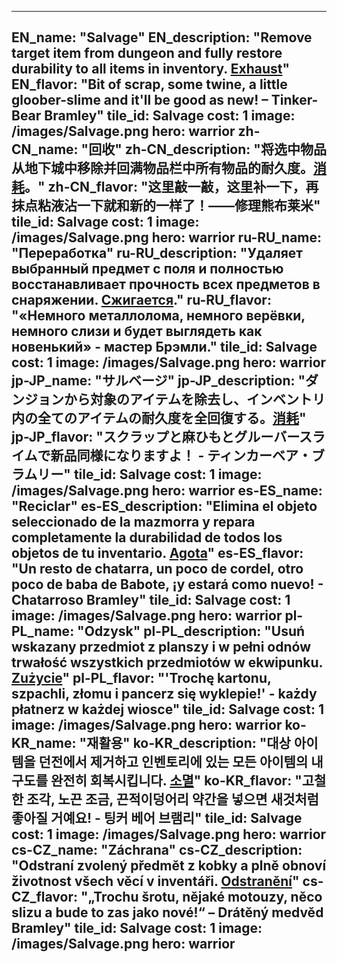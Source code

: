 ---

EN_name: "Salvage"
EN_description: "Remove target item from dungeon and fully restore durability to all items in inventory. <u>Exhaust</u>"
EN_flavor: "Bit of scrap, some twine, a little gloober-slime and it'll be good as new! – Tinker-Bear Bramley"
tile_id: Salvage
cost: 1
image: /images/Salvage.png
hero: warrior
zh-CN_name: "回收"
zh-CN_description: "将选中物品从地下城中移除并回满物品栏中所有物品的耐久度。<u>消耗</u>。"
zh-CN_flavor: "这里敲一敲，这里补一下，再抹点粘液沾一下就和新的一样了！——修理熊布莱米"
tile_id: Salvage
cost: 1
image: /images/Salvage.png
hero: warrior
ru-RU_name: "Переработка"
ru-RU_description: "Удаляет выбранный предмет с поля и полностью восстанавливает прочность всех предметов в снаряжении. <u>Сжигается</u>."
ru-RU_flavor: "«Немного металлолома, немного верёвки, немного слизи и будет выглядеть как новенький» - мастер Брэмли."
tile_id: Salvage
cost: 1
image: /images/Salvage.png
hero: warrior
jp-JP_name: "サルベージ"
jp-JP_description: "ダンジョンから対象のアイテムを除去し、インベントリ内の全てのアイテムの耐久度を全回復する。<u>消耗</u>"
jp-JP_flavor: "スクラップと麻ひもとグルーバースライムで新品同様になりますよ！ - ティンカーベア・ブラムリー"
tile_id: Salvage
cost: 1
image: /images/Salvage.png
hero: warrior
es-ES_name: "Reciclar"
es-ES_description: "Elimina el objeto seleccionado de la mazmorra y repara completamente la durabilidad de todos los objetos de tu inventario. <u>Agota</u>"
es-ES_flavor: "Un resto de chatarra, un poco de cordel, otro poco de baba de Babote, ¡y estará como nuevo! - Chatarroso Bramley"
tile_id: Salvage
cost: 1
image: /images/Salvage.png
hero: warrior
pl-PL_name: "Odzysk"
pl-PL_description: "Usuń wskazany przedmiot z planszy i w pełni odnów trwałość wszystkich przedmiotów w ekwipunku. <u>Zużycie</u>"
pl-PL_flavor: "'Trochę kartonu, szpachli, złomu i pancerz się wyklepie!' - każdy płatnerz w każdej wiosce"
tile_id: Salvage
cost: 1
image: /images/Salvage.png
hero: warrior
ko-KR_name: "재활용"
ko-KR_description: "대상 아이템을 던전에서 제거하고 인벤토리에 있는 모든 아이템의 내구도를 완전히 회복시킵니다. <u>소멸</u>"
ko-KR_flavor: "고철 한 조각, 노끈 조금, 끈적이덩어리 약간을 넣으면 새것처럼 좋아질 거예요! - 팅커 베어 브램리"
tile_id: Salvage
cost: 1
image: /images/Salvage.png
hero: warrior
cs-CZ_name: "Záchrana"
cs-CZ_description: "Odstraní zvolený předmět z kobky a plně obnoví životnost všech věcí v inventáři. <u>Odstranění</u>"
cs-CZ_flavor: "„Trochu šrotu, nějaké motouzy, něco slizu a bude to zas jako nové!“ – Drátěný medvěd Bramley"
tile_id: Salvage
cost: 1
image: /images/Salvage.png
hero: warrior
---